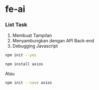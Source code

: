 # fe-ai
### List Task
1. Membuat Tampilan
2. Menyambungkan dengan API Back-end
3. Debugging Javascript
```sh
npm init --yes
```
```sh
npm install axios
```
Atau
```sh
npm init --save axios
```